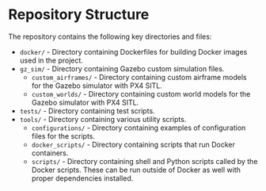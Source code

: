 # Repository Structure

The repository contains the following key directories and files:

- `docker/` - Directory containing Dockerfiles for building Docker images used in the project.
- `gz_sim/` - Directory containing Gazebo custom simulation files.
    - `custom_airframes/` - Directory containing custom airframe models for the Gazebo simulator with PX4 SITL.
    - `custom_worlds/` - Directory containing custom world models for the Gazebo simulator with PX4 SITL.
- `tests/` - Directory containing test scripts.
- `tools/` - Directory containing various utility scripts.
    - `configurations/` - Directory containing examples of configuration files for the scripts.
    - `docker_scripts/` - Directory containing scripts that run Docker containers.
    - `scripts/` - Directory containing shell and Python scripts called by the Docker scripts. These can be run outside of Docker as well with proper dependencies installed.
